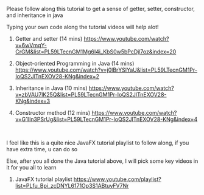 Please follow along this tutorial to get a sense of getter, setter, constructor, and inheritance in java

Typing your own code along the tutorial videos will help alot!

1. Getter and setter (14 mins)
  https://www.youtube.com/watch?v=6wVmqY-CrGM&list=PL59LTecnGM1Mg6I4i_KbS0w5bPcDjl7oz&index=20
  
2. Object-oriented Programming in Java (14 mins)
  https://www.youtube.com/watch?v=j0lBrYSlYaU&list=PL59LTecnGM1Pr-IoQS2JlTnEXOV28-KNg&index=2
  
3. Inheritance in Java (10 mins)
  https://www.youtube.com/watch?v=zbVAU7lK25Q&list=PL59LTecnGM1Pr-IoQS2JlTnEXOV28-KNg&index=3
  
4. Constructor method (12 mins)
  https://www.youtube.com/watch?v=G1Iln3PSrUg&list=PL59LTecnGM1Pr-IoQS2JlTnEXOV28-KNg&index=4
  
&nbsp;
&nbsp;
&nbsp;
&nbsp;

  
I feel like this is a quite nice JavaFX tutorial playlist to follow along, if you have extra time, u can do so

Else, after you all done the Java tutorial above, I will pick some key videos in it for you all to learn

1. JavaFX tutorial playlist
  https://www.youtube.com/playlist?list=PLfu_Bpi_zcDNYL6171Op3S1ABtuyFV7Nr
